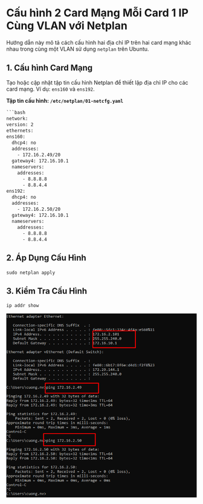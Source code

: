 # Cấu hình 2 Card Mạng Mỗi Card 1 IP Cùng VLAN với Netplan

Hướng dẫn này mô tả cách cấu hình hai địa chỉ IP trên hai card mạng khác nhau trong cùng một VLAN sử dụng `netplan` trên Ubuntu.

## 1. Cấu hình Card Mạng

  Tạo hoặc cập nhật tập tin cấu hình Netplan để thiết lập địa chỉ IP cho các card mạng. Ví dụ: `ens160` và `ens192`.

  **Tập tin cấu hình: `/etc/netplan/01-netcfg.yaml`**

    ```bash
    network:
    version: 2
    ethernets:
    ens160:
      dhcp4: no
      addresses:
        - 172.16.2.49/20
      gateway4: 172.16.10.1
      nameservers:
        addresses:
          - 8.8.8.8
          - 8.8.4.4
    ens192:
      dhcp4: no
      addresses:
        - 172.16.2.50/20
      gateway4: 172.16.10.1
      nameservers:
        addresses:
          - 8.8.8.8
          - 8.8.4.4

## 2. Áp Dụng Cấu Hình

    sudo netplan apply

## 3. Kiểm Tra Cấu Hình

    ip addr show

 ![Command Prompt](https://github.com/cuongnvvietis/NhanHoa/blob/main/Docs/Esxi/Picture/Network/Screenshot_136.png) 
